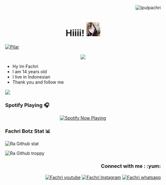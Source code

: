 <p align="right"> <img src="https://komarev.com/ghpvc/?username=Ipulpachri&label=Profile%20views&color=443c42&style=plastic" alt="Ipulpachri" /> </p>
<h1 align="center">Hiiii! <img src="https://github.com/Ipulpachri/Ipulpachri/blob/main/IMG-20220128-WA0009.jpg" style="border-radius:5;" width="45px" alt=""><br></h1>

<p align="center">

  <a href="https://ibb.co/QQX130c"><img src="http://readme-typing-svg.herokuapp.com?color=1C71FA&center=true&vCenter=true&multiline=false&lines=I'am+Fachri+Jangan+Lupa+Follow!!.;I'am+Not+Programmer." alt="Pilar">

</p>

<p align="center">
<a href="https://youtube.com/c/SaefulFahri"><img align="center" height="auto" src="https://github.com/Ipulpachri/Drz103/blob/main/Raditya.jpg"/></a>

<p align="center">

- Hy Im Fachri
- I am 14 years old
- I live in Indonesian
- Thank you and follow me

<a href="/youtube.com/c/SaefulFahri"><img align="center" src="https://cardivo.vercel.app/api?name=Fachri🌙&description=Halo,%20I%27m%20Saeful Fachri👑%,%20saya%20adalah%20programer%20pemula%20Nice%20to%20meet%20you✨%20%F0%9F%91%8B&image=https://avatars.githubusercontent.com/Ipulpachri&usqp=CAU&backgroundColor=%23ffffff&youtube=ZEROBOT&github=Ipulpachri&pattern=ticTacToe&colorPattern=%23eaeaea&site=FachriBotz"/></a>
</p>

### Spotify Playing 🎧

<p align="center">
  <a href="https://open.spotify.com/user/31nuzemgd72h4llo3dnl2pshegeu?si=qHWmVIfBQhy2KyH0dJgQ2Q&utm_source=copy-link" target="_blank"><img src="https://now-playing-on-spotify.vercel.app/api/spotify" alt="Spotify Now Playing" width="350"/></a>
</p>


### Fachri Botz Stat 📊

![Ra Github stat](https://github-readme-stats.vercel.app/api?username=Ipulpachri&theme=midnight-white&show_icons=true) 

![Ra Github troppy](https://github-profile-trophy.vercel.app/?username=Ipulpachri&theme=midnight-white)


<h3 align="right">Connect with me : :yum:</h3>
<p align="right">
<a href="https://youtube.com/SaefulFahri" target="_blank"><img align="center" src="https://simpleicons.org/icons/youtube.svg" alt="Fachri youtube" height="30" width="40" /></a>
<a href="https://instagram.com/sfdesign_id" target="_blank"><img align="center" src="https://simpleicons.org/icons/instagram.svg" alt="Fachri Instagram" height="30" width="40" /></a>
<a href="https://wa.me/6285713041886" target="_blank"><img align="center" src="https://simpleicons.org/icons/whatsapp.svg" alt="Fachri whatsapp" height="30" width="40" /></a>
</p>
